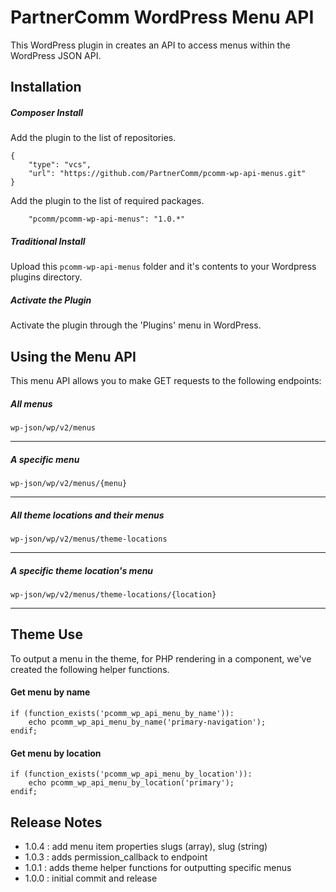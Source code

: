 # PartnerComm WordPress Menu API

This WordPress plugin in creates an API to access menus within the WordPress JSON API.

## Installation

##### Composer Install
Add the plugin to the list of repositories.
```    
{
    "type": "vcs",
    "url": "https://github.com/PartnerComm/pcomm-wp-api-menus.git"
}
```
Add the plugin to the list of required packages.
```
    "pcomm/pcomm-wp-api-menus": "1.0.*"
```

##### Traditional Install
Upload this `pcomm-wp-api-menus` folder and it's contents to your Wordpress plugins directory.

##### Activate the Plugin
Activate the plugin through the 'Plugins' menu in WordPress.

## Using the Menu API

This menu API allows you to make GET requests to the following endpoints:

##### All menus
`wp-json/wp/v2/menus`
___
##### A specific menu
`wp-json/wp/v2/menus/{menu}` 
___
##### All theme locations and their menus
`wp-json/wp/v2/menus/theme-locations`
___
##### A specific theme location's menu
`wp-json/wp/v2/menus/theme-locations/{location}` 
___

## Theme Use
To output a menu in the theme, for PHP rendering in a component, we've created the following helper functions.

#### Get menu by name
```
if (function_exists('pcomm_wp_api_menu_by_name')): 
    echo pcomm_wp_api_menu_by_name('primary-navigation'); 
endif;
```

#### Get menu by location
```
if (function_exists('pcomm_wp_api_menu_by_location')): 
    echo pcomm_wp_api_menu_by_location('primary'); 
endif;
```

## Release Notes
* 1.0.4 : add menu item properties slugs (array), slug (string)
* 1.0.3 : adds permission_callback to endpoint
* 1.0.1 : adds theme helper functions for outputting specific menus
* 1.0.0 : initial commit and release
